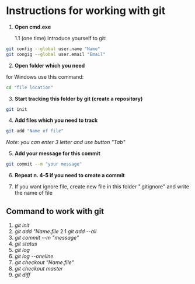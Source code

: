 # Instructions for working with git

1. **Open cmd.exe**

    1.1 (one time) Introduce yourself to git:
``` sh
git config --global user.name "Name"
git congig --global user.email "Email"
```
2. **Open folder which you need**

for Windows use this command:
``` sh
cd "file location"
```

3. **Start tracking this folder by git (create a repository)**
``` sh
git init
```

4. **Add files which you need to track**
``` sh
git add "Name of file" 
```
*Note: you can enter 3 letter and use button "Tab"*

5. **Add your message for this commit**
``` sh 
git commit --m "your message"
```
6. **Repeat n. 4-5 if you need to create a commit**

7. If you want ignore file, create new file in this folder ".gitignore" and write the name of file

## Command to work with git

1. *git init*
2. *git add "Name.file*
2.1 *git add --all*
3. *git commit --m "message"*
4. *git status*
5. *git log*
6. *git log --oneline*
7. *git checkout "Name.file"*
8. *git checkout master*
9. *git diff*